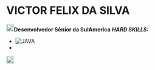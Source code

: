 # VICTOR FELIX DA SILVA

<img src="https://www.clipartmax.com/png/middle/187-1879499_work-experience-icons-work-flat-design-icon.png" width="20" height="20">**Desenvolvedor Sênior da SulAmerica**
***HARD SKILLS:***
  - ![JAVA](https://img.shields.io/badge/-java-333333?style=flat&logo=java&logoColor=007396) 
  - <a href="https://spring.io/projects/spring-boot" alt="github" target="_blank" alt="SpringBoot">
  <img src="https://devkico.itexto.com.br/wp-content/uploads/2014/08/spring-boot-project-logo.png" width="20" height="20">
  </a>
